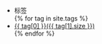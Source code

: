 <ul class="nav nav-list">
	<li class="nav-header">标签</li>
	{% for tag in site.tags %}
	<li><a href="/pages.html#{{ tag[0] }}-ref"><span>{{ tag[0] }}</span>({{ tag[1].size }})</a></li>
	{% endfor %}
</ul>